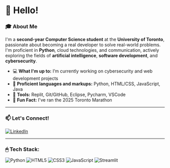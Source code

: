 # 👋 Hello!

### 🎓 About Me
I'm a **second-year Computer Science student** at the **University of Toronto**, passionate about becoming a real developer to solve real-world problems. I'm proficient in **Python**, cloud technologies, and communication, actively exploring the fields of **artificial intelligence**, **software development**, and **cybersecurity**.

- 💻 **What I'm up to:** I’m currently working on cybersecurity and web development projects
- 💾 **Proficient languages and markups:** Python, HTML/CSS, JavaScript, Java
- 🔧 **Tools:** Replit, Git/GitHub, Eclipse, Pycharm, VSCode
- 🌟 **Fun Fact:** I've ran the 2025 Toronto Marathon

---

### 📫 Let's Connect!
[![LinkedIn](https://img.shields.io/badge/LinkedIn-%230077B5.svg?logo=linkedin&logoColor=white)](https://linkedin.com/in/martinuoftcs/) 

---

### 🖱 Tech Stack:
![Python](https://img.shields.io/badge/python-3670A0?style=for-the-badge&logo=python&logoColor=ffdd54) ![HTML5](https://img.shields.io/badge/html5-%23E34F26.svg?style=for-the-badge&logo=html5&logoColor=white) ![CSS3](https://img.shields.io/badge/css3-%231572B6.svg?style=for-the-badge&logo=css3&logoColor=white) ![JavaScript](https://img.shields.io/badge/javascript-%23323330.svg?style=for-the-badge&logo=javascript&logoColor=%23F7DF1E) ![Streamlit](https://img.shields.io/badge/Streamlit-%23FE4B4B.svg?style=for-the-badge&logo=streamlit&logoColor=white)
